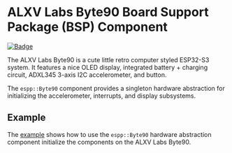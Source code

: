 # ALXV Labs Byte90 Board Support Package (BSP) Component 

[![Badge](https://components.espressif.com/components/espp/byte90/badge.svg)](https://components.espressif.com/components/espp/byte90)

The ALXV Labs Byte90 is a cute little retro computer styled ESP32-S3 system. It
features a nice OLED display, integrated battery + charging circuit, ADXL345
3-axis I2C accelerometer, and button.

The `espp::Byte90` component provides a singleton hardware abstraction for
initializing the accelerometer, interrupts, and display subsystems.

## Example

The [example](./example) shows how to use the `espp::Byte90` hardware abstraction
component initialize the components on the ALXV Labs Byte90.

